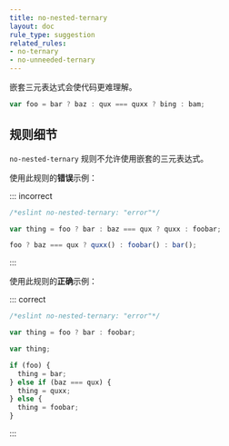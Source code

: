 ```yaml
---
title: no-nested-ternary
layout: doc
rule_type: suggestion
related_rules:
- no-ternary
- no-unneeded-ternary
---
```


嵌套三元表达式会使代码更难理解。

```js
var foo = bar ? baz : qux === quxx ? bing : bam;
```

## 规则细节

`no-nested-ternary` 规则不允许使用嵌套的三元表达式。

使用此规则的**错误**示例：

::: incorrect

```js
/*eslint no-nested-ternary: "error"*/

var thing = foo ? bar : baz === qux ? quxx : foobar;

foo ? baz === qux ? quxx() : foobar() : bar();
```

:::

使用此规则的**正确**示例：

::: correct

```js
/*eslint no-nested-ternary: "error"*/

var thing = foo ? bar : foobar;

var thing;

if (foo) {
  thing = bar;
} else if (baz === qux) {
  thing = quxx;
} else {
  thing = foobar;
}
```

:::
